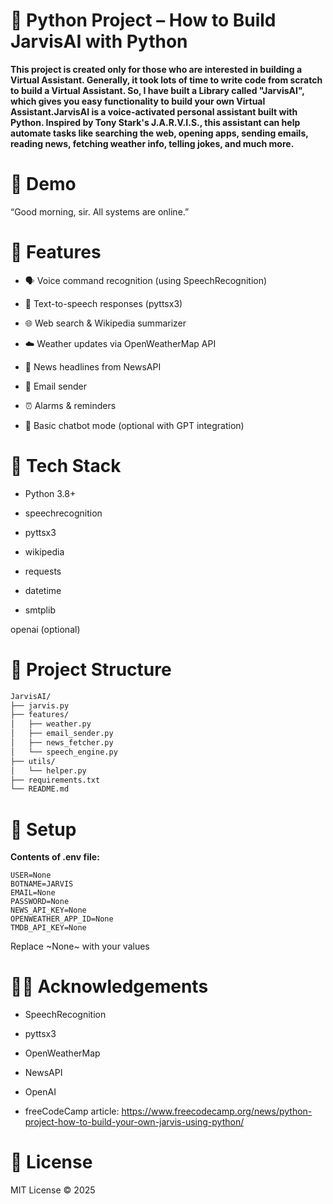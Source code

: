   # 🤖 Python Project – How to Build JarvisAI with Python

**This project is created only for those who are interested in building a Virtual Assistant. Generally, it took lots of time to write code from scratch to build a Virtual Assistant. So, I have built a Library called "JarvisAI", which gives you easy functionality to build your own Virtual Assistant.JarvisAI is a voice-activated personal assistant built with Python. Inspired by Tony Stark's J.A.R.V.I.S., this assistant can help automate tasks like searching the web, opening apps, sending emails, reading news, fetching weather info, telling jokes, and much more.**

 # 📸 Demo

“Good morning, sir. All systems are online.”

# 🚀 Features

- 🗣️ Voice command recognition (using SpeechRecognition)

- 💬 Text-to-speech responses (pyttsx3)

- 🌐 Web search & Wikipedia summarizer

- ☁️ Weather updates via OpenWeatherMap API

- 📰 News headlines from NewsAPI

- 📧 Email sender

- ⏰ Alarms & reminders

- 🧠 Basic chatbot mode (optional with GPT integration)

 # 🧰 Tech Stack

- Python 3.8+

- speechrecognition

- pyttsx3

- wikipedia

- requests

- datetime

- smtplib

openai (optional)

# 📁 Project Structure
~~~bash
JarvisAI/
├── jarvis.py
├── features/
│   ├── weather.py
│   ├── email_sender.py
│   ├── news_fetcher.py
│   └── speech_engine.py
├── utils/
│   └── helper.py
├── requirements.txt
└── README.md
~~~


# 🔧 Setup

**Contents of .env file:**
~~~bach
USER=None
BOTNAME=JARVIS
EMAIL=None
PASSWORD=None
NEWS_API_KEY=None
OPENWEATHER_APP_ID=None
TMDB_API_KEY=None
~~~
Replace ~None~ with your values

# 🙋‍♂️ Acknowledgements

- SpeechRecognition

- pyttsx3

- OpenWeatherMap

- NewsAPI

- OpenAI

- freeCodeCamp article: https://www.freecodecamp.org/news/python-project-how-to-build-your-own-jarvis-using-python/
  
# 📜 License

MIT License © 2025
 
